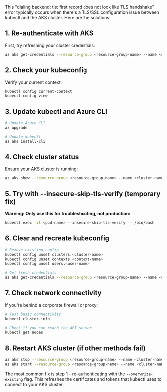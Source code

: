This "dialing backend: tls: first record does not look like TLS handshake" error typically occurs when there's a TLS/SSL configuration issue between kubectl and the AKS cluster. Here are the solutions:

## 1. Re-authenticate with AKS
First, try refreshing your cluster credentials:
```bash
az aks get-credentials --resource-group <resource-group-name> --name <cluster-name> --overwrite-existing
```

## 2. Check your kubeconfig
Verify your current context:
```bash
kubectl config current-context
kubectl config view
```

## 3. Update kubectl and Azure CLI
```bash
# Update Azure CLI
az upgrade

# Update kubectl
az aks install-cli
```

## 4. Check cluster status
Ensure your AKS cluster is running:
```bash
az aks show --resource-group <resource-group-name> --name <cluster-name> --query "powerState"
```

## 5. Try with --insecure-skip-tls-verify (temporary fix)
**Warning: Only use this for troubleshooting, not production:**
```bash
kubectl exec -it <pod-name> --insecure-skip-tls-verify -- /bin/bash
```

## 6. Clear and recreate kubeconfig
```bash
# Remove existing config
kubectl config unset clusters.<cluster-name>
kubectl config unset contexts.<context-name>
kubectl config unset users.<user-name>

# Get fresh credentials
az aks get-credentials --resource-group <resource-group-name> --name <cluster-name>
```

## 7. Check network connectivity
If you're behind a corporate firewall or proxy:
```bash
# Test basic connectivity
kubectl cluster-info

# Check if you can reach the API server
kubectl get nodes
```

## 8. Restart AKS cluster (if other methods fail)
```bash
az aks stop --resource-group <resource-group-name> --name <cluster-name>
az aks start --resource-group <resource-group-name> --name <cluster-name>
```

The most common fix is step 1 - re-authenticating with the `--overwrite-existing` flag. This refreshes the certificates and tokens that kubectl uses to connect to your AKS cluster.